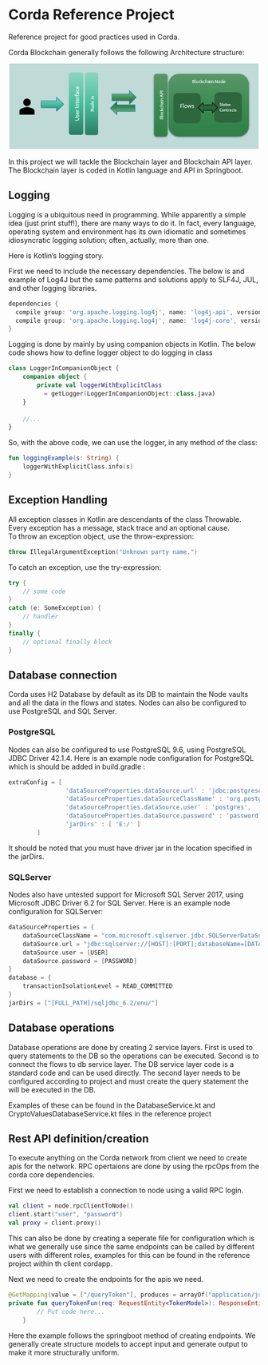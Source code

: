 # Corda Reference Project
Reference project for good practices used in Corda.

Corda Blockchain generally follows the following Architecture structure:

<p align="center">
  <img src="Architecture.PNG" alt="Blockchain Architecture" width="500" />
</p>

In this project we will tackle the Blockchain layer and Blockchain API layer. The Blockchain layer is coded in Kotlin language and API in Springboot.

## Logging

Logging is a ubiquitous need in programming. While apparently a simple idea (just print stuff!), there are many ways to do it. In fact, every language, operating system and environment has its own idiomatic and sometimes idiosyncratic logging solution; often, actually, more than one.

Here is Kotlin’s logging story.

First we need to include the necessary dependencies. The below is and example of Log4J but the same patterns and solutions apply to SLF4J, JUL, and other logging libraries.

```gradle
dependencies {
  compile group: 'org.apache.logging.log4j', name: 'log4j-api', version: '2.12.0'
  compile group: 'org.apache.logging.log4j', name: 'log4j-core', version: '2.12.0'
}
```
Logging is done by mainly by using companion objects in Kotlin. The below code shows how to define logger object to do logging in class
```Kotlin
class LoggerInCompanionObject {
    companion object {
        private val loggerWithExplicitClass
          = getLogger(LoggerInCompanionObject::class.java)
    }
 
    //...
}
```
So, with the above code, we can use the logger, in any method of the class:
```Kotlin
fun loggingExample(s: String) {
    loggerWithExplicitClass.info(s)
}
```

## Exception Handling

All exception classes in Kotlin are descendants of the class Throwable. Every exception has a message, stack trace and an optional cause.<br>
To throw an exception object, use the throw-expression:
``` Kotlin
throw IllegalArgumentException("Unknown party name.")
```
To catch an exception, use the try-expression:
``` Kotlin
try {
    // some code
}
catch (e: SomeException) {
    // handler
}
finally {
    // optional finally block
}
```

## Database connection

Corda uses H2 Database by default as its DB to maintain the Node vaults and all the data in the flows and states. Nodes can also be configured to use PostgreSQL and SQL Server.

### PostgreSQL
Nodes can also be configured to use PostgreSQL 9.6, using PostgreSQL JDBC Driver 42.1.4. Here is an example node configuration for PostgreSQL which is should be added in build.gradle :
``` gradle
extraConfig = [
                'dataSourceProperties.dataSource.url' : 'jdbc:postgresql://localhost:5432/postgres',
                'dataSourceProperties.dataSourceClassName' : 'org.postgresql.ds.PGSimpleDataSource',
                'dataSourceProperties.dataSource.user' : 'postgres',
                'dataSourceProperties.dataSource.password' : 'password',
                'jarDirs' : [ 'E:/' ]
        ]
```
It should be noted that you must have driver jar in the location specified in the jarDirs.

### SQLServer
Nodes also have untested support for Microsoft SQL Server 2017, using Microsoft JDBC Driver 6.2 for SQL Server. Here is an example node configuration for SQLServer:
```gradle
dataSourceProperties = {
    dataSourceClassName = "com.microsoft.sqlserver.jdbc.SQLServerDataSource"
    dataSource.url = "jdbc:sqlserver://[HOST]:[PORT];databaseName=[DATABASE_NAME]"
    dataSource.user = [USER]
    dataSource.password = [PASSWORD]
}
database = {
    transactionIsolationLevel = READ_COMMITTED
}
jarDirs = ["[FULL_PATH]/sqljdbc_6.2/enu/"]
```

## Database operations

Database operations are done by creating 2 service layers. First is used to query statements to the DB so the operations can be executed. Second is to connect the flows to db service layer. The DB service layer code is a standard code and can be used directly. The second layer needs to be configured according to project and must create the query statement the will be executed in the DB.

Examples of these can be found in the DatabaseService.kt and CryptoValuesDatabaseService.kt files in the reference project 

## Rest API definition/creation

To execute anything on the Corda network from client we need to create apis for the network. RPC opertaions are done by using the rpcOps from the corda core dependencies. 

First we need to establish a connection to node using a valid RPC login.
``` Kotlin
val client = node.rpcClientToNode()
client.start("user", "password")
val proxy = client.proxy()
```
This can also be done by creating a seperate file for configuration which is what we generally use since the same endpoints can be called by different users with different roles, examples for this can be found in the reference project within th client cordapp.

Next we need to create the endpoints for the apis we need.
``` Kotlin
@GetMapping(value = ["/queryToken"], produces = arrayOf("application/json"))
private fun queryTokenFun(req: RequestEntity<TokenModel>): ResponseEntity<Any> {
        // Put code here...
    }
```
Here the example follows the springboot method of creating endpoints. We generally create structure models to accept input and generate output to make it more structurally uniform.